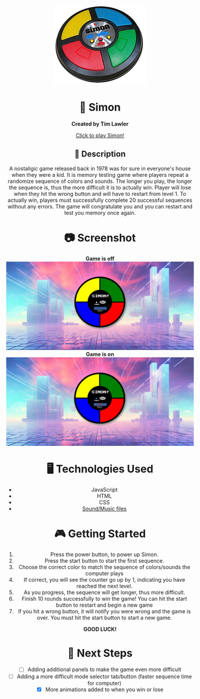 <div align="center" id="banner">
  <img src="/images/SimonGame.jpg"
</div>

# 🎲 Simon
**Created by Tim Lawler**

[Click to play Simon!](https://tlawler1986.github.io/Simon)

## 📘 Description
A nostaligic game released back in 1978 was for sure in everyone's house when they were a kid.  It is memory testing game where players repeat a randomize sequence of colors and sounds.  The longer you play, the longer the sequence is, thus the more difficult it is to actually win.  Player will lose when they hit the wrong button and will have to restart from level 1.  To actually win, players must successfully complete 20 successful sequences without any errors.  The game will congratulate you and you can restart and test you memory once again.

# 📷 Screenshot

**Game is off** <img src="/images/SimonOff.png" alt="screenshot">
**Game is on** <img src="/images/SimonOn.png" alt="screenshot">

# 🖥️ Technologies Used

- JavaScript
- HTML
- CSS
- [Sound/Music files](https://www.myinstants.com)

# 🎮 Getting Started
1. Press the power button, to power up Simon.
2. Press the start button to start the first sequence.
3. Choose the correct color to match the sequence of colors/sounds the computer plays
4. If correct, you will see the counter go up by 1, indicating you have reached the next level.
5. As you progress, the sequence will get longer, thus more difficult.
6. Finish 10 rounds successfully to win the game!  You can hit the start button to restart and begin a new game
7. If you hit a wrong button, it will notify you were wrong and the game is over.  You must hit the start button to start a new game.
<p align= "center"><strong>GOOD LUCK!</strong></p>  

# 🚀 Next Steps

- [  ] Adding additional panels to make the game even more difficult
- [  ] Adding a more difficult mode selector tab/button (faster sequence time for computer)
- [X] More animations added to when you win or lose
